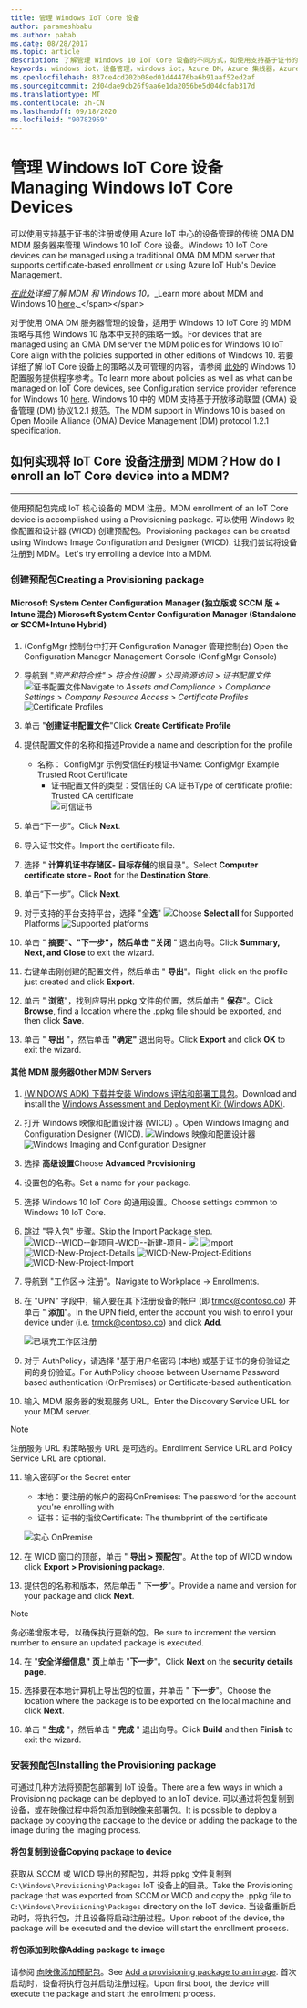 ```yaml
---
title: 管理 Windows IoT Core 设备
author: parameshbabu
ms.author: pabab
ms.date: 08/28/2017
ms.topic: article
description: 了解管理 Windows 10 IoT Core 设备的不同方式，如使用支持基于证书的注册的传统 OMA DM MDM 服务器。
keywords: windows iot，设备管理，windows iot，Azure DM，Azure 集线器，Azure IoT
ms.openlocfilehash: 837ce4cd202b08ed01d44476ba6b91aaf52ed2af
ms.sourcegitcommit: 2d04dae9cb26f9aa6e1da2056be5d04dcfab317d
ms.translationtype: MT
ms.contentlocale: zh-CN
ms.lasthandoff: 09/18/2020
ms.locfileid: "90782959"
---
```

# <a name="managing-windows-iot-core-devices"></a><span data-ttu-id="2efd1-104">管理 Windows IoT Core 设备</span><span class="sxs-lookup"><span data-stu-id="2efd1-104">Managing Windows IoT Core Devices</span></span>

<span data-ttu-id="2efd1-105">可以使用支持基于证书的注册或使用 Azure IoT 中心的设备管理的传统 OMA DM MDM 服务器来管理 Windows 10 IoT Core 设备。</span><span class="sxs-lookup"><span data-stu-id="2efd1-105">Windows 10 IoT Core devices can be managed using a traditional OMA DM MDM server that supports certificate-based enrollment or using Azure IoT Hub's Device Management.</span></span>  

 <span data-ttu-id="2efd1-106">_[在此处](https://msdn.microsoft.com/library/windows/hardware/dn914769(v=vs.85).aspx)详细了解 MDM 和 Windows 10。_</span><span class="sxs-lookup"><span data-stu-id="2efd1-106">_Learn more about MDM and Windows 10 [here](https://msdn.microsoft.com/library/windows/hardware/dn914769(v=vs.85).aspx)._</span></span>  

<span data-ttu-id="2efd1-107">对于使用 OMA DM 服务器管理的设备，适用于 Windows 10 IoT Core 的 MDM 策略与其他 Windows 10 版本中支持的策略一致。</span><span class="sxs-lookup"><span data-stu-id="2efd1-107">For devices that are managed using an OMA DM server the MDM policies for Windows 10 IoT Core align with the policies supported in other editions of Windows 10.</span></span> <span data-ttu-id="2efd1-108">若要详细了解 IoT Core 设备上的策略以及可管理的内容，请参阅 [此处](https://aka.ms/csplist)的 Windows 10 配置服务提供程序参考。</span><span class="sxs-lookup"><span data-stu-id="2efd1-108">To learn more about policies as well as what can be managed on IoT Core devices, see Configuration service provider reference for Windows 10 [here](https://aka.ms/csplist).</span></span> <span data-ttu-id="2efd1-109">Windows 10 中的 MDM 支持基于开放移动联盟 (OMA) 设备管理 (DM) 协议1.2.1 规范。</span><span class="sxs-lookup"><span data-stu-id="2efd1-109">The MDM support in Windows 10 is based on Open Mobile Alliance (OMA) Device Management (DM) protocol 1.2.1 specification.</span></span>

## <a name="how-do-i-enroll-an-iot-core-device-into-a-mdm"></a><span data-ttu-id="2efd1-110">如何实现将 IoT Core 设备注册到 MDM？</span><span class="sxs-lookup"><span data-stu-id="2efd1-110">How do I enroll an IoT Core device into a MDM?</span></span>
___
<span data-ttu-id="2efd1-111">使用预配包完成 IoT 核心设备的 MDM 注册。</span><span class="sxs-lookup"><span data-stu-id="2efd1-111">MDM enrollment of an IoT Core device is accomplished using a Provisioning package.</span></span> <span data-ttu-id="2efd1-112">可以使用 Windows 映像配置和设计器 (WICD) 创建预配包。</span><span class="sxs-lookup"><span data-stu-id="2efd1-112">Provisioning packages can be created using Windows Image Configuration and Designer (WICD).</span></span> <span data-ttu-id="2efd1-113">让我们尝试将设备注册到 MDM。</span><span class="sxs-lookup"><span data-stu-id="2efd1-113">Let's try enrolling a device into a MDM.</span></span>

### <a name="creating-a-provisioning-package"></a><span data-ttu-id="2efd1-114">创建预配包</span><span class="sxs-lookup"><span data-stu-id="2efd1-114">Creating a Provisioning package</span></span>

#### <a name="microsoft-system-center-configuration-manager-standalone-or-sccmintune-hybrid"></a><span data-ttu-id="2efd1-115">Microsoft System Center Configuration Manager (独立版或 SCCM 版 + Intune 混合) </span><span class="sxs-lookup"><span data-stu-id="2efd1-115">Microsoft System Center Configuration Manager (Standalone or SCCM+Intune Hybrid)</span></span>

1. <span data-ttu-id="2efd1-116"> (ConfigMgr 控制台中打开 Configuration Manager 管理控制台) </span><span class="sxs-lookup"><span data-stu-id="2efd1-116">Open the Configuration Manager Management Console (ConfigMgr Console)</span></span>

2. <span data-ttu-id="2efd1-117">导航到 "_资产和符合性" > 符合性设置 > 公司资源访问 > 证书配置文件_ 
    ![ 证书配置文件](../media/ManagingDevices/ConfigMgr-Certificate-Profiles.PNG)</span><span class="sxs-lookup"><span data-stu-id="2efd1-117">Navigate to _Assets and Compliance > Compliance Settings > Company Resource Access > Certificate Profiles_
![Certificate Profiles](../media/ManagingDevices/ConfigMgr-Certificate-Profiles.PNG)</span></span>

3. <span data-ttu-id="2efd1-118">单击 "**创建证书配置文件**"</span><span class="sxs-lookup"><span data-stu-id="2efd1-118">Click **Create Certificate Profile**</span></span>

4. <span data-ttu-id="2efd1-119">提供配置文件的名称和描述</span><span class="sxs-lookup"><span data-stu-id="2efd1-119">Provide a name and description for the profile</span></span>
   - <span data-ttu-id="2efd1-120">名称： ConfigMgr 示例受信任的根证书</span><span class="sxs-lookup"><span data-stu-id="2efd1-120">Name: ConfigMgr Example Trusted Root Certificate</span></span>
     - <span data-ttu-id="2efd1-121">证书配置文件的类型：受信任的 CA 证书</span><span class="sxs-lookup"><span data-stu-id="2efd1-121">Type of certificate profile: Trusted CA certificate</span></span>  
     ![可信证书](../media/ManagingDevices/ConfigMgr-Certificate-Profiles-Wizard.png)

5. <span data-ttu-id="2efd1-123">单击“下一步”。</span><span class="sxs-lookup"><span data-stu-id="2efd1-123">Click **Next**.</span></span>

6. <span data-ttu-id="2efd1-124">导入证书文件。</span><span class="sxs-lookup"><span data-stu-id="2efd1-124">Import the certificate file.</span></span>

7. <span data-ttu-id="2efd1-125">选择 " **计算机证书存储区-** **目标存储**的根目录"。</span><span class="sxs-lookup"><span data-stu-id="2efd1-125">Select **Computer certificate store - Root** for the **Destination Store**.</span></span>

8. <span data-ttu-id="2efd1-126">单击“下一步”。</span><span class="sxs-lookup"><span data-stu-id="2efd1-126">Click **Next**.</span></span>

9. <span data-ttu-id="2efd1-127">对于支持的平台支持平台，选择 "全**选**" ![](../media/ManagingDevices/ConfigMgr-Certificate-Profiles-Wizard-Supported-Platforms.png)</span><span class="sxs-lookup"><span data-stu-id="2efd1-127">Choose **Select all** for Supported Platforms ![Supported platforms](../media/ManagingDevices/ConfigMgr-Certificate-Profiles-Wizard-Supported-Platforms.png)</span></span>

10. <span data-ttu-id="2efd1-128">单击 " **摘要"、"下一步"，然后单击 "关闭** " 退出向导。</span><span class="sxs-lookup"><span data-stu-id="2efd1-128">Click **Summary, Next, and Close** to exit the wizard.</span></span>

11. <span data-ttu-id="2efd1-129">右键单击刚创建的配置文件，然后单击 " **导出**"。</span><span class="sxs-lookup"><span data-stu-id="2efd1-129">Right-click on the profile just created and click **Export**.</span></span>

12. <span data-ttu-id="2efd1-130">单击 " **浏览**"，找到应导出 ppkg 文件的位置，然后单击 " **保存**"。</span><span class="sxs-lookup"><span data-stu-id="2efd1-130">Click **Browse**, find a location where the .ppkg file should be exported, and then click **Save**.</span></span>

13. <span data-ttu-id="2efd1-131">单击 " **导出** "，然后单击 **"确定"** 退出向导。</span><span class="sxs-lookup"><span data-stu-id="2efd1-131">Click **Export** and click **OK** to exit the wizard.</span></span>

#### <a name="other-mdm-servers"></a><span data-ttu-id="2efd1-132">其他 MDM 服务器</span><span class="sxs-lookup"><span data-stu-id="2efd1-132">Other MDM Servers</span></span>

1. <span data-ttu-id="2efd1-133">[ (WINDOWS ADK) 下载并安装 Windows 评估和部署工具包](https://developer.microsoft.com/windows/hardware/windows-assessment-deployment-kit)。</span><span class="sxs-lookup"><span data-stu-id="2efd1-133">Download and install the [Windows Assessment and Deployment Kit (Windows ADK)](https://developer.microsoft.com/windows/hardware/windows-assessment-deployment-kit).</span></span>

2. <span data-ttu-id="2efd1-134">打开 Windows 映像和配置设计器 (WICD) 。</span><span class="sxs-lookup"><span data-stu-id="2efd1-134">Open Windows Imaging and Configuration Designer (WICD).</span></span>
   <span data-ttu-id="2efd1-135">![Windows 映像和配置设计器](../media/ManagingDevices/WICD-Start-Page.png)</span><span class="sxs-lookup"><span data-stu-id="2efd1-135">![Windows Imaging and Configuration Designer](../media/ManagingDevices/WICD-Start-Page.png)</span></span>

3. <span data-ttu-id="2efd1-136">选择 **高级设置**</span><span class="sxs-lookup"><span data-stu-id="2efd1-136">Choose **Advanced Provisioning**</span></span>

4. <span data-ttu-id="2efd1-137">设置包的名称。</span><span class="sxs-lookup"><span data-stu-id="2efd1-137">Set a name for your package.</span></span>

5. <span data-ttu-id="2efd1-138">选择 Windows 10 IoT Core 的通用设置。</span><span class="sxs-lookup"><span data-stu-id="2efd1-138">Choose settings common to Windows 10 IoT Core.</span></span>

6. <span data-ttu-id="2efd1-139">跳过 "导入包" 步骤。</span><span class="sxs-lookup"><span data-stu-id="2efd1-139">Skip the Import Package step.</span></span>
   <span data-ttu-id="2efd1-140">![WICD--WICD--新项目-WICD--新建-项目- ](../media/ManagingDevices/WICD-Advanced-Provisioning-New-Project-Details.PNG) 
    ![ ](../media/ManagingDevices/WICD-Advanced-Provisioning-New-Project-Editions.PNG) 
    ![ Import](../media/ManagingDevices/WICD-Advanced-Provisioning-New-Project-Import.PNG)</span><span class="sxs-lookup"><span data-stu-id="2efd1-140">![WICD-New-Project-Details](../media/ManagingDevices/WICD-Advanced-Provisioning-New-Project-Details.PNG) 
![WICD-New-Project-Editions](../media/ManagingDevices/WICD-Advanced-Provisioning-New-Project-Editions.PNG) 
![WICD-New-Project-Import](../media/ManagingDevices/WICD-Advanced-Provisioning-New-Project-Import.PNG)</span></span>

7. <span data-ttu-id="2efd1-141">导航到 "工作区-> 注册"。</span><span class="sxs-lookup"><span data-stu-id="2efd1-141">Navigate to Workplace -> Enrollments.</span></span>

8. <span data-ttu-id="2efd1-142">在 "UPN" 字段中，输入要在其下注册设备的帐户 (即 trmck@contoso.co) 并单击 " **添加**"。</span><span class="sxs-lookup"><span data-stu-id="2efd1-142">In the UPN field, enter the account you wish to enroll your device under (i.e. trmck@contoso.co) and click **Add**.</span></span>

   ![已填充工作区注册](../media/ManagingDevices/WICD-Workplace-Enrollments-UPN-Filled.png)

9. <span data-ttu-id="2efd1-144">对于 AuthPolicy，请选择 "基于用户名密码 (本地) 或基于证书的身份验证之间的身份验证。</span><span class="sxs-lookup"><span data-stu-id="2efd1-144">For AuthPolicy choose between Username Password based authentication (OnPremises) or Certificate-based authentication.</span></span>

10. <span data-ttu-id="2efd1-145">输入 MDM 服务器的发现服务 URL。</span><span class="sxs-lookup"><span data-stu-id="2efd1-145">Enter the Discovery Service URL for your MDM server.</span></span>

> [!NOTE]
> <span data-ttu-id="2efd1-146">注册服务 URL 和策略服务 URL 是可选的。</span><span class="sxs-lookup"><span data-stu-id="2efd1-146">Enrollment Service URL and Policy Service URL are optional.</span></span>

11. <span data-ttu-id="2efd1-147">输入密码</span><span class="sxs-lookup"><span data-stu-id="2efd1-147">For the Secret enter</span></span>  
    - <span data-ttu-id="2efd1-148">本地：要注册的帐户的密码</span><span class="sxs-lookup"><span data-stu-id="2efd1-148">OnPremises: The password for the account you're enrolling with</span></span>  
    - <span data-ttu-id="2efd1-149">证书：证书的指纹</span><span class="sxs-lookup"><span data-stu-id="2efd1-149">Certificate: The thumbprint of the certificate</span></span>
    
    ![实心 OnPremise](../media/ManagingDevices/WICD-Workplace-Enrollments-UPN-Details-Filled-Premise.png)  

12. <span data-ttu-id="2efd1-151">在 WICD 窗口的顶部，单击 " **导出 > 预配包**"。</span><span class="sxs-lookup"><span data-stu-id="2efd1-151">At the top of WICD window click **Export > Provisioning package**.</span></span>

13. <span data-ttu-id="2efd1-152">提供包的名称和版本，然后单击 " **下一步**"。</span><span class="sxs-lookup"><span data-stu-id="2efd1-152">Provide a name and version for your package and click **Next**.</span></span> 

> [!NOTE]
> <span data-ttu-id="2efd1-153">务必递增版本号，以确保执行更新的包。</span><span class="sxs-lookup"><span data-stu-id="2efd1-153">Be sure to increment the version number to ensure an updated package is executed.</span></span>

14. <span data-ttu-id="2efd1-154">在 "**安全详细信息" 页**上单击 "**下一步**"。</span><span class="sxs-lookup"><span data-stu-id="2efd1-154">Click **Next** on the **security details page**.</span></span>

15. <span data-ttu-id="2efd1-155">选择要在本地计算机上导出包的位置，并单击 " **下一步**"。</span><span class="sxs-lookup"><span data-stu-id="2efd1-155">Choose the location where the package is to be exported on the local machine and click **Next**.</span></span>

16. <span data-ttu-id="2efd1-156">单击 " **生成** "，然后单击 " **完成** " 退出向导。</span><span class="sxs-lookup"><span data-stu-id="2efd1-156">Click **Build** and then **Finish** to exit the wizard.</span></span>

### <a name="installing-the-provisioning-package"></a><span data-ttu-id="2efd1-157">安装预配包</span><span class="sxs-lookup"><span data-stu-id="2efd1-157">Installing the Provisioning package</span></span>

<span data-ttu-id="2efd1-158">可通过几种方法将预配包部署到 IoT 设备。</span><span class="sxs-lookup"><span data-stu-id="2efd1-158">There are a few ways in which a Provisioning package can be deployed to an IoT device.</span></span> <span data-ttu-id="2efd1-159">可以通过将包复制到设备，或在映像过程中将包添加到映像来部署包。</span><span class="sxs-lookup"><span data-stu-id="2efd1-159">It is possible to deploy a package by copying the package to the device or adding the package to the image during the imaging process.</span></span>

#### <a name="copying-package-to-device"></a><span data-ttu-id="2efd1-160">将包复制到设备</span><span class="sxs-lookup"><span data-stu-id="2efd1-160">Copying package to device</span></span>

<span data-ttu-id="2efd1-161">获取从 SCCM 或 WICD 导出的预配包，并将 ppkg 文件复制到 `C:\Windows\Provisioning\Packages` IoT 设备上的目录。</span><span class="sxs-lookup"><span data-stu-id="2efd1-161">Take the Provisioning package that was exported from SCCM or WICD and copy the .ppkg file to `C:\Windows\Provisioning\Packages` directory on the IoT device.</span></span> <span data-ttu-id="2efd1-162">当设备重新启动时，将执行包，并且设备将启动注册过程。</span><span class="sxs-lookup"><span data-stu-id="2efd1-162">Upon reboot of the device, the package will be executed and the device will start the enrollment process.</span></span>

#### <a name="adding-package-to-image"></a><span data-ttu-id="2efd1-163">将包添加到映像</span><span class="sxs-lookup"><span data-stu-id="2efd1-163">Adding package to image</span></span>

<span data-ttu-id="2efd1-164">请参阅 [向映像添加预配包](https://docs.microsoft.com/windows-hardware/manufacture/iot/add-a-provisioning-package-to-an-image)。</span><span class="sxs-lookup"><span data-stu-id="2efd1-164">See [Add a provisioning package to an image](https://docs.microsoft.com/windows-hardware/manufacture/iot/add-a-provisioning-package-to-an-image).</span></span> <span data-ttu-id="2efd1-165">首次启动时，设备将执行包并启动注册过程。</span><span class="sxs-lookup"><span data-stu-id="2efd1-165">Upon first boot, the device will execute the package and start the enrollment process.</span></span>
